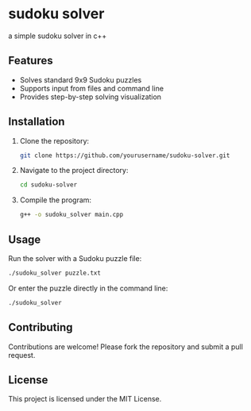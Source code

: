 # sudoku solver
 a simple sudoku solver in c++
## Features

- Solves standard 9x9 Sudoku puzzles
- Supports input from files and command line
- Provides step-by-step solving visualization

## Installation

1. Clone the repository:
    ```sh
    git clone https://github.com/yourusername/sudoku-solver.git
    ```
2. Navigate to the project directory:
    ```sh
    cd sudoku-solver
    ```
3. Compile the program:
    ```sh
    g++ -o sudoku_solver main.cpp
    ```

## Usage

Run the solver with a Sudoku puzzle file:
```sh
./sudoku_solver puzzle.txt
```

Or enter the puzzle directly in the command line:
```sh
./sudoku_solver
```

## Contributing

Contributions are welcome! Please fork the repository and submit a pull request.

## License

This project is licensed under the MIT License.